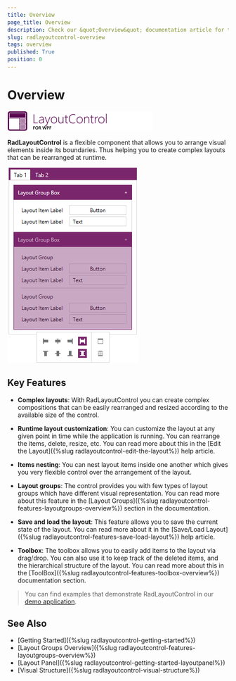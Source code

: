 ```yaml
---
title: Overview
page_title: Overview
description: Check our &quot;Overview&quot; documentation article for the RadLayoutControl WPF control.
slug: radlayoutcontrol-overview
tags: overview
published: True
position: 0
---
```


# Overview

![layoutcontrol image 01](images/layoutcontrol-overivew-01.png)

__RadLayoutControl__ is a flexible component that allows you to arrange visual elements inside its boundaries. Thus helping you to create complex layouts that can be rearranged at runtime.

![layoutcontrol image 02](images/layoutcontrol-overivew-02.png)

## Key Features

* __Complex layouts__: With RadLayoutControl you can create complex compositions that can be easily rearranged and resized according to the available size of the control.

* __Runtime layout customization__: You can customize the layout at any given point in time while the application is running. You can rearrange the items, delete, resize, etc. You can read more about this in the [Edit the Layout]({%slug radlayoutcontrol-edit-the-layout%}) help article.

* __Items nesting__: You can nest layout items inside one another which gives you very flexible control over the arrangement of the layout.

* __Layout groups__: The control provides you with few types of layout groups which have different visual representation. You can read more about this feature in the [Layout Groups]({%slug radlayoutcontrol-features-layoutgroups-overview%}) section in the documentation.

* __Save and load the layout__: This feature allows you to save the current state of the layout. You can read more about it in the [Save/Load Layout]({%slug radlayoutcontrol-features-save-load-layout%}) help article.

* __Toolbox__: The toolbox allows you to easily add items to the layout via drag/drop. You can also use it to keep track of the deleted items, and the hierarchical structure of the layout. You can read more about this in the [ToolBox]({%slug radlayoutcontrol-features-toolbox-overview%}) documentation section.

>You can find examples that demonstrate RadLayoutControl in our [demo application](https://demos.telerik.com/wpf/).

## See Also  
* [Getting Started]({%slug radlayoutcontrol-getting-started%})
* [Layout Groups Overview]({%slug radlayoutcontrol-features-layoutgroups-overview%})
* [Layout Panel]({%slug radlayoutcontrol-getting-started-layoutpanel%})
* [Visual Structure]({%slug radlayoutcontrol-visual-structure%})
